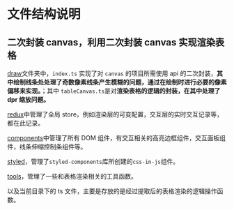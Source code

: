 # 文件结构说明

## 二次封装 canvas，利用二次封装 canvas 实现渲染表格

[draw](./draw/)文件夹中，`index.ts` 实现了对 `canvas` 的项目所需使用 api 的二次封装，**其中绘制线条处处理了奇数像素线条产生模糊的问题，通过在绘制时进行必要的像素偏移来实现。**；其中 `tableCanvas.ts`是对**渲染表格的逻辑的封装，在其中处理了 dpr 缩放问题。**

[redux](./redux/)中管理了全局 store，例如渲染层的可变配置，交互层的实时交互记录等，都在此记录。

[components](./components/)中管理了所有 DOM 组件，有交互相关的高亮边框组件，交互面板组件，线条伸缩控制条组件等。

[styled](./styled/)，管理了`styled-components`库所创建的`css-in-js`组件。

[tools](./tools/)，管理了一些和表格渲染相关的工具函数。

以及当前目录下的 ts 文件，主要是存放的是经过提取后的表格渲染的逻辑操作函数。
